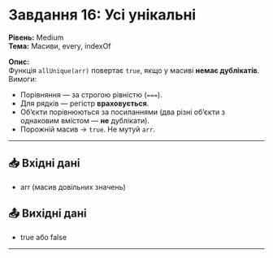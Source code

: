 # Завдання 16: Усі унікальні
**Рівень:** Medium  
**Тема:** Масиви, every, indexOf  

**Опис:**  
Функція `allUnique(arr)` повертає `true`, якщо у масиві **немає дублікатів**.  
Вимоги:
- Порівняння — за строгою рівністю (`===`).
- Для рядків — регістр **враховується**.
- Об’єкти порівнюються за посиланнями (два різні об’єкти з однаковим вмістом — **не** дублікати).
- Порожній масив → `true`. Не мутуй `arr`.

---
## 📥 Вхідні дані
- arr (масив довільних значень)

## 📤 Вихідні дані
- true або false

---